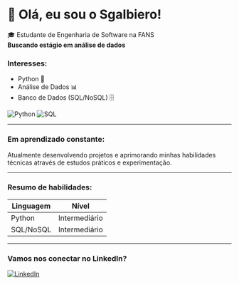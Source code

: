 # 👋 Olá, eu sou o Sgalbiero!

🎓 Estudante de Engenharia de Software na FANS  
**Buscando estágio em análise de dados**

### Interesses:
- Python 🐍
- Análise de Dados 📊
- Banco de Dados (SQL/NoSQL) 🗄️

![Python](https://img.shields.io/badge/Python-3776AB?logo=python&logoColor=white)
![SQL](https://img.shields.io/badge/SQL-4479A1?logo=postgresql&logoColor=white)

---

### Em aprendizado constante:
Atualmente desenvolvendo projetos e aprimorando minhas habilidades técnicas através de estudos práticos e experimentação.

---

### Resumo de habilidades:

| Linguagem    | Nível         |
|--------------|---------------|
| Python       | Intermediário |
| SQL/NoSQL    | Intermediário |

---

### Vamos nos conectar no LinkedIn?
[![LinkedIn](https://img.shields.io/badge/-Vinicius%20Sgalbiero-blue?style=flat-square&logo=linkedin&logoColor=white)](https://www.linkedin.com/in/vinicius-eduardo-sgalbiero-a2904330a)
